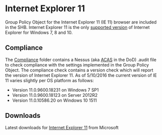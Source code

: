 # Internet Explorer 11

Group Policy Object for the Internet Explorer 11 (IE 11) browser are included in the SHB. Internet Explorer 11 is the only [supported version](https://support.microsoft.com/en-us/lifecycle#gp/Microsoft-Internet-Explorer) of Internet Explorer for Windows 7, 8 and 10.

## Compliance
The [Compliance](./Compliance/) folder contains a Nessus (aka [ACAS](http://www.disa.mil/cybersecurity/network-defense/acas) in the DoD) .audit file to check compliance with the settings implemented in the Group Policy Object. The compliance check contains a version check which will report the version of Internet Explorer 11. As of 5/10/2016 the current version of IE 11 varies slightly per OS platform as follows:
* Version 11.0.9600.18231 on Windows 7 SP1
* Version 11.0.9600.18123 on Server 2012R2
* Version 11.0.10586.20 on Windows 10 1511

## Downloads
Latest downloads for [Internet Explorer 11](https://www.microsoft.com/en-us/download/internet-explorer.aspx) from Microsoft
